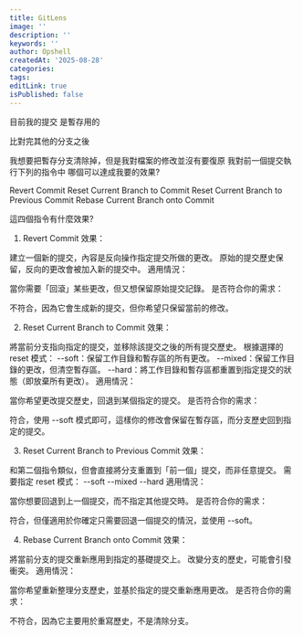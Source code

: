 ```yaml
---
title: GitLens
image: ''
description: ''
keywords: ''
author: Opshell
createdAt: '2025-08-28'
categories:
tags:
editLink: true
isPublished: false
---
```

目前我的提交  是暫存用的

比對完其他的分支之後

我想要把暫存分支清除掉，但是我對檔案的修改並沒有要復原
我對前一個提交執行下列的指令中 哪個可以達成我要的效果?

Revert Commit
Reset Current Branch to Commit
Reset Current Branch to Previous Commit
Rebase Current Branch onto Commit

這四個指令有什麼效果?

1. Revert Commit
效果：

建立一個新的提交，內容是反向操作指定提交所做的更改。
原始的提交歷史保留，反向的更改會被加入新的提交中。
適用情況：

當你需要「回滾」某些更改，但又想保留原始提交記錄。
是否符合你的需求：

不符合，因為它會生成新的提交，但你希望只保留當前的修改。

2. Reset Current Branch to Commit
效果：

將當前分支指向指定的提交，並移除該提交之後的所有提交歷史。
根據選擇的 reset 模式：
--soft：保留工作目錄和暫存區的所有更改。
--mixed：保留工作目錄的更改，但清空暫存區。
--hard：將工作目錄和暫存區都重置到指定提交的狀態（即放棄所有更改）。
適用情況：

當你希望更改提交歷史，回退到某個指定的提交。
是否符合你的需求：

符合，使用 --soft 模式即可，這樣你的修改會保留在暫存區，而分支歷史回到指定的提交。

3. Reset Current Branch to Previous Commit
效果：

和第二個指令類似，但會直接將分支重置到「前一個」提交，而非任意提交。
需要指定 reset 模式：
--soft
--mixed
--hard
適用情況：

當你想要回退到上一個提交，而不指定其他提交時。
是否符合你的需求：

符合，但僅適用於你確定只需要回退一個提交的情況，並使用 --soft。

4. Rebase Current Branch onto Commit
效果：

將當前分支的提交重新應用到指定的基礎提交上。
改變分支的歷史，可能會引發衝突。
適用情況：

當你希望重新整理分支歷史，並基於指定的提交重新應用更改。
是否符合你的需求：

不符合，因為它主要用於重寫歷史，不是清除分支。

